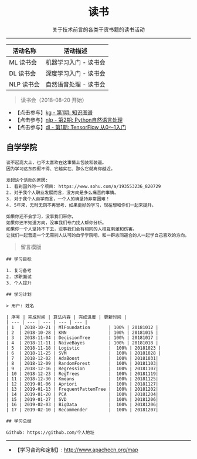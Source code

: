 # <center>读书</center>
<center>关于技术前言的各类干货书籍的读书活动</center>

---

| 活动名称 | 活动描述 |
| --- | --- |
| ML 读书会 | 机器学习入门 - 读书会 |
| DL 读书会 | 深度学习入门 - 读书会 |
| NLP 读书会 | 自然语音处理 - 读书会 |

> 读书会（2018-08-20 开始）

* 【点击参与】[kg - 第1期: 知识图谱](/read/kg-1-learning)
* 【点击参与】[nlp - 第2期: Python自然语言处理](/read/nlp-2-python-nltk)
* 【点击参与】[dl - 第1期: TensorFlow 从0～1入门](/read/dl-1-tensorflow)

## **自学学院**

```
谈不起高大上，也不太喜欢在这事情上包装和装逼。
因为学习这东西假不得、它越实在、那么它就离你越近。

发起这个活动的原因:
1. 看到国外的一个项目: https://www.sohu.com/a/193553236_820729
2. 对于我个人职业发展而言，没方向是多么痛苦的事情。
3. 对于我个人自学而言，一个人的确坚持非常困难！
4. 5年来，无时无刻不再思考、如果更好的学习，现在想和你们一起来提升。

如果你还不会学习，没事我们带你，
如果你还不知道方向，没事我们专门找人帮你分析。
如果你一个人坚持不下去，没事我们会有相同的人相互刺激和伤害。
让我们一起营造一个无需别人认可的自学学院吧，和一群志同道合的人一起学自己喜欢的方向。
```

> 留言模版

```
## 学习目标

1. 复习备考
2. 求职面试
3. 个人提升

## 学习计划

> 用户: 姓名

| 序号 | 完成时间 | 算法内容 | 完成进度 | 更新时间 |
| --- | --- | --- | --- | --- |
| 1  | 2018-10-21 | MlFoundation       | 100% | 20181012 |
| 2  | 2018-10-28 | KNN                | 100% | 20181015 |
| 3  | 2018-11-04 | DecisionTree       | 100% | 20181017 |
| 4  | 2018-11-11 | NaiveBayes         | 100% | 20181018 |
| 5  | 2018-11-18 | Logistic           |  100% | 20181023 |
| 6  | 2018-11-25 | SVM                |  100% | 20181028 |
| 7  | 2018-12-02 | AdaBoost           |  100% | 20181031|
| 8  | 2018-12-09 | RandomForest       |  100% | 20181103|
| 9  | 2018-12-16 | Regression         |  100% | 20181107|
| 10 | 2018-12-23 | RegTrees           |  100% | 20181119|
| 11 | 2018-12-30 | Kmeans             |  100% | 20181125|
| 12 | 2019-01-06 | Apriori            |  100% | 20181127|
| 13 | 2019-01-13 | FrequentPattemTree |  100% | 20181202|
| 14 | 2019-01-20 | PCA                |  100% | 20181204|
| 15 | 2019-01-27 | SVD                |  100% | 20181206|
| 16 | 2019-02-03 | BigData            |  100% | 20181206|
| 17 | 2019-02-10 | Recommender        |  100% | 20181207|

## 学习总结

Github: https://github.com/个人地址
```

---

* 【学习咨询和定制】: <http://www.apachecn.org/map>
